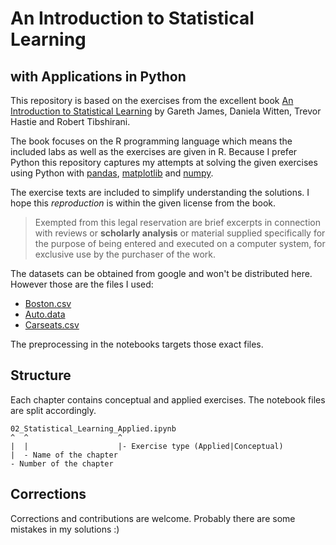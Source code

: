 # An Introduction to Statistical Learning
## with Applications in Python

This repository is based on the exercises from the excellent book [An Introduction to Statistical Learning](https://www-bcf.usc.edu/~gareth/ISL/) by  Gareth James, Daniela Witten, Trevor Hastie and Robert Tibshirani.

The book focuses on the R programming language which means the included labs as well as the exercises are given in R. Because I prefer Python this repository captures my attempts at solving the given exercises using Python with [pandas](https://pandas.pydata.org/), [matplotlib](https://matplotlib.org/) and [numpy](http://www.numpy.org/).

The exercise texts are included to simplify understanding the solutions. I hope this _reproduction_ is within the given license from the book.

> Exempted from this legal reservation are brief
excerpts in connection with reviews or __scholarly analysis__ or material supplied specifically for the purpose of being entered and executed on a computer system, for exclusive use by the purchaser of the work.

The datasets can be obtained from google and won't be distributed here. However those are the files I used:

- [Boston.csv](https://raw.githubusercontent.com/vincentarelbundock/Rdatasets/master/csv/MASS/Boston.csv)
- [Auto.data](http://www-bcf.usc.edu/~gareth/ISL/Auto.data)
- [Carseats.csv](https://raw.githubusercontent.com/selva86/datasets/master/Carseats.csv)

The preprocessing in the notebooks targets those exact files.

## Structure

Each chapter contains conceptual and applied exercises. The notebook files are split accordingly.

```
02_Statistical_Learning_Applied.ipynb
^  ^                    ^
|  |                    |- Exercise type (Applied|Conceptual)
|  - Name of the chapter
- Number of the chapter
```

## Corrections

Corrections and contributions are welcome. Probably there are some mistakes in my solutions :)

